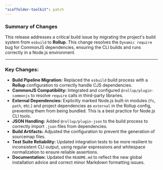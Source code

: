```yaml
---
"scaffolder-toolkit": patch
---
```


### Summary of Changes

This release addresses a critical build issue by migrating the project's build system from `esbuild` to **Rollup**. This change resolves the `Dynamic require` bug for CommonJS dependencies, ensuring the CLI builds and runs correctly in a Node.js environment.

---

### Key Changes:

- **Build Pipeline Migration:** Replaced the `esbuild` build process with a **Rollup** configuration to correctly handle CJS dependencies.
- **CommonJS Compatibility:** Integrated and configured `@rollup/plugin-commonjs` to resolve `require` calls in third-party libraries.
- **External Dependencies:** Explicitly marked Node.js built-in modules (`fs`, `path`, etc.) and project dependencies as `external` in the Rollup config, preventing them from being bundled. This is a best practice for Node.js CLI tools.
- **JSON Handling:** Added `@rollup/plugin-json` to the build process to correctly import `.json` files from dependencies.
- **Build Artifacts:** Adjusted the configuration to prevent the generation of sourcemap files.
- **Test Suite Reliability:** Updated integration tests to be more resilient to inconsistent CLI output, using regular expressions and whitespace normalization to ensure reliable assertions.
- **Documentation:** Updated the `README.md` to reflect the new global installation advice and correct minor Markdown formatting issues.
